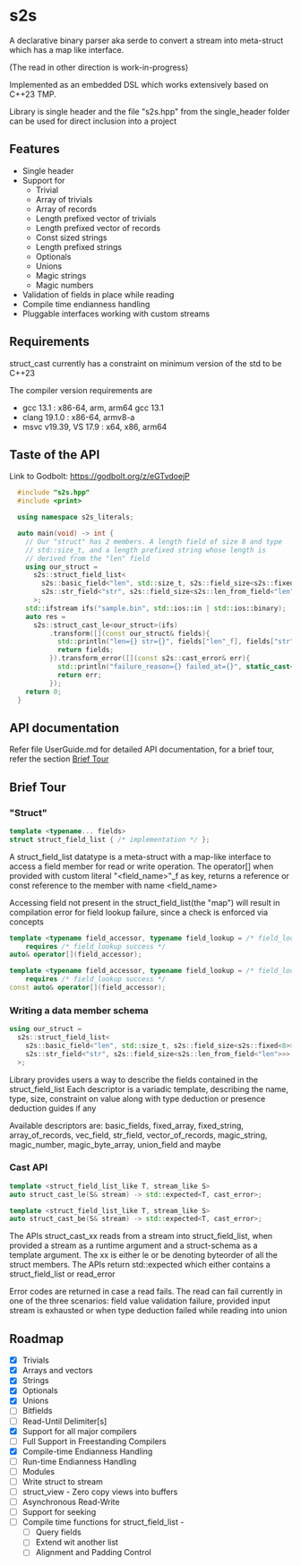 
# s2s
A declarative binary parser aka serde to convert a stream into meta-struct which has a map like 
interface.

(The read in other direction is work-in-progress)

Implemented as an embedded DSL which works extensively based on C++23 TMP.

Library is single header and the file "s2s.hpp" from the single_header
folder can be used for direct inclusion into a project

## Features
* Single header
* Support for 
    * Trivial
    * Array of trivials 
    * Array of records 
    * Length prefixed vector of trivials
    * Length prefixed vector of records
    * Const sized strings
    * Length prefixed strings
    * Optionals
    * Unions
    * Magic strings
    * Magic numbers
* Validation of fields in place while reading
* Compile time endianness handling 
* Pluggable interfaces working with custom streams

## Requirements
struct_cast currently has a constraint on minimum version of the std to be C++23

The compiler version requirements are 
* gcc 13.1 : x86-64, arm, arm64 gcc 13.1
* clang 19.1.0 : x86-64, armv8-a
* msvc v19.39, VS 17.9 : x64, x86, arm64


## Taste of the API
Link to Godbolt: https://godbolt.org/z/eGTvdoejP
```cpp
  #include "s2s.hpp"
  #include <print>

  using namespace s2s_literals;

  auto main(void) -> int {
    // Our "struct" has 2 members. A length field of size 8 and type
    // std::size_t, and a length prefixed string whose length is 
    // derived from the "len" field
    using our_struct = 
      s2s::struct_field_list<
        s2s::basic_field<"len", std::size_t, s2s::field_size<s2s::fixed<8>>>,
        s2s::str_field<"str", s2s::field_size<s2s::len_from_field<"len">>>
      >;
    std::ifstream ifs("sample.bin", std::ios::in | std::ios::binary);
    auto res = 
      s2s::struct_cast_le<our_struct>(ifs)
          .transform([](const our_struct& fields){
            std::println("len={} str={}", fields["len"_f], fields["str"_f]);
            return fields;
          }).transform_error([](const s2s::cast_error& err){
            std::println("failure_reason={} failed_at={}", static_cast<int>(err.failure_reason), err.failed_at);
            return err;
          });
    return 0;
  }
```

## API documentation
Refer file UserGuide.md for detailed API documentation, for a brief 
tour, refer the section [Brief Tour](#Brief-Tour)

## Brief Tour
### "Struct"
```cpp
template <typename... fields>
struct struct_field_list { /* implementation */ };
```
A struct_field_list datatype is a meta-struct with a map-like interface to access
a field member for read or write operation. The operator[] when provided with 
custom literal "<field_name>"_f as key, returns a reference or const reference 
to the member with name <field_name>

Accessing field not present in the struct_field_list(the "map") will result
in compilation error for field lookup failure, since a check is enforced via concepts 

```cpp
template <typename field_accessor, typename field_lookup = /* field_lookup metafunction */>
    requires /* field_lookup success */
auto& operator[](field_accessor);

template <typename field_accessor, typename field_lookup = /* field_lookup metafunction */>
    requires /* field_lookup success */
const auto& operator[](field_accessor);
```

### Writing a data member schema
```cpp
using our_struct = 
  s2s::struct_field_list<
    s2s::basic_field<"len", std::size_t, s2s::field_size<s2s::fixed<8>>>,
    s2s::str_field<"str", s2s::field_size<s2s::len_from_field<"len">>>
  >;
```
Library provides users a way to describe the fields contained in the struct_field_list
Each descriptor is a variadic template, describing the name, type, size, constraint on 
value along with type deduction or presence deduction guides if any

Available descriptors are: basic_fields, fixed_array, fixed_string, 
array_of_records, vec_field, str_field, vector_of_records,
magic_string, magic_number, magic_byte_array, union_field and maybe

### Cast API
```cpp
template <struct_field_list_like T, stream_like S>
auto struct_cast_le(S& stream) -> std::expected<T, cast_error>;

template <struct_field_list_like T, stream_like S>
auto struct_cast_be(S& stream) -> std::expected<T, cast_error>;
```
The APIs struct_cast_xx reads from a stream into struct_field_list, when 
provided a stream as a runtime argument and a struct-schema as a template argument. 
The xx is either le or be denoting byteorder of all the struct members.
The APIs return std::expected which either contains a struct_field_list or read_error

Error codes are returned in case a read fails. The read can fail 
currently in one of the three scenarios: field value validation failure,
provided input stream is exhausted or when type deduction failed while reading into union


## Roadmap
- [x] Trivials
- [x] Arrays and vectors
- [x] Strings
- [x] Optionals
- [x] Unions
- [ ] Bitfields
- [ ] Read-Until Delimiter[s]
- [x] Support for all major compilers
- [ ] Full Support in Freestanding Compilers
- [x] Compile-time Endianness Handling
- [ ] Run-time Endianness Handling
- [ ] Modules
- [ ] Write struct to stream
- [ ] struct_view - Zero copy views into buffers
- [ ] Asynchronous Read-Write
- [ ] Support for seeking
- [ ] Compile time functions for struct_field_list - 
    - [ ] Query fields
    - [ ] Extend wit another list
    - [ ] Alignment and Padding Control
